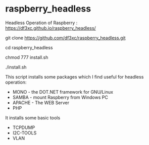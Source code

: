 # raspberry_headless

Headless Operation of Raspberry : https://df3xc.github.io/raspberry_headless/ 

git clone https://github.com/df3xc/raspberry_headless.git

cd raspberry_headless

chmod 777 install.sh

./install.sh

This script installs some packages which I find useful for headless operation:

* MONO - the DOT.NET framework for GNU/Linux
* SAMBA - mount Raspberry from Windows PC
* APACHE - The WEB Server
* PHP

It installs some basic tools

* TCPDUMP
* I2C-TOOLS
* VLAN


